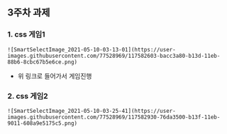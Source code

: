 ## 3주차 과제
### 1. css 게임1

```
![SmartSelectImage_2021-05-10-03-13-01](https://user-images.githubusercontent.com/77528969/117582603-bacc3a80-b13d-11eb-88b6-8cbc67b5e6ce.png)

```
- 위 링크로 들어가서 게임진행

### 2. css 게임2
```
![SmartSelectImage_2021-05-10-03-25-41](https://user-images.githubusercontent.com/77528969/117582930-76da3500-b13f-11eb-9011-608a9e5175c5.png)

```
